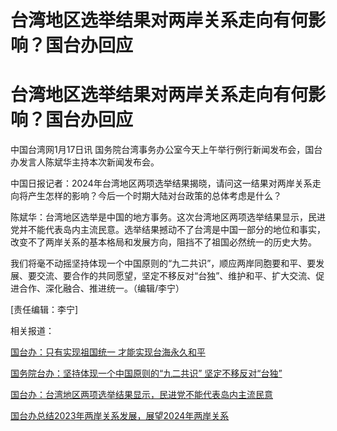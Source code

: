 # 台湾地区选举结果对两岸关系走向有何影响？国台办回应

# 台湾地区选举结果对两岸关系走向有何影响？国台办回应

中国台湾网1月17日讯 国务院台湾事务办公室今天上午举行例行新闻发布会，国台办发言人陈斌华主持本次新闻发布会。

中国日报记者：2024年台湾地区两项选举结果揭晓，请问这一结果对两岸关系走向将产生怎样的影响？今后一个时期大陆对台政策的总体考虑是什么？

陈斌华：台湾地区选举是中国的地方事务。这次台湾地区两项选举结果显示，民进党并不能代表岛内主流民意。选举结果撼动不了台湾是中国一部分的地位和事实，改变不了两岸关系的基本格局和发展方向，阻挡不了祖国必然统一的历史大势。

我们将毫不动摇坚持体现一个中国原则的“九二共识”，顺应两岸同胞要和平、要发展、要交流、要合作的共同愿望，坚定不移反对“台独”、维护和平、扩大交流、促进合作、深化融合、推进统一。（编辑/李宁）

[责任编辑：李宁]

相关报道：

[国台办：只有实现祖国统一 才能实现台海永久和平 ](https://news.qq.com/rain/a/20240117A02F5Y00)

[国务院台办：坚持体现一个中国原则的“九二共识”
坚定不移反对“台独”](https://news.qq.com/rain/a/20240117A02J8400)

[国台办：台湾地区两项选举结果显示，民进党不能代表岛内主流民意 ](https://news.qq.com/rain/a/20240117A02KNB00)

[国台办总结2023年两岸关系发展，展望2024年两岸关系](https://news.qq.com/rain/a/20240117A02F8Y00)


